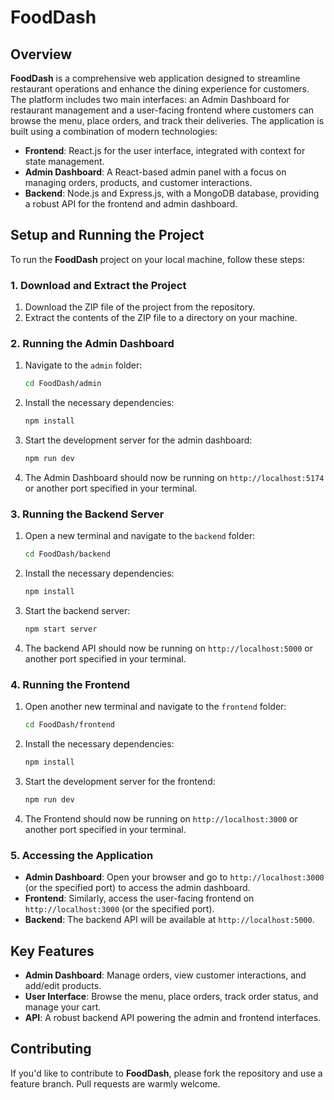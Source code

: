 # FoodDash

## Overview

**FoodDash** is a comprehensive web application designed to streamline restaurant operations and enhance the dining experience for customers. The platform includes two main interfaces: an Admin Dashboard for restaurant management and a user-facing frontend where customers can browse the menu, place orders, and track their deliveries. The application is built using a combination of modern technologies:

- **Frontend**: React.js for the user interface, integrated with context for state management.
- **Admin Dashboard**: A React-based admin panel with a focus on managing orders, products, and customer interactions.
- **Backend**: Node.js and Express.js, with a MongoDB database, providing a robust API for the frontend and admin dashboard.


## Setup and Running the Project

To run the **FoodDash** project on your local machine, follow these steps:

### 1. Download and Extract the Project

1. Download the ZIP file of the project from the repository.
2. Extract the contents of the ZIP file to a directory on your machine.

### 2. Running the Admin Dashboard

1. Navigate to the `admin` folder:
    ```bash
    cd FoodDash/admin
    ```
2. Install the necessary dependencies:
    ```bash
    npm install
    ```
3. Start the development server for the admin dashboard:
    ```bash
    npm run dev
    ```
4. The Admin Dashboard should now be running on `http://localhost:5174` or another port specified in your terminal.

### 3. Running the Backend Server

1. Open a new terminal and navigate to the `backend` folder:
    ```bash
    cd FoodDash/backend
    ```
2. Install the necessary dependencies:
    ```bash
    npm install
    ```
3. Start the backend server:
    ```bash
    npm start server
    ```
4. The backend API should now be running on `http://localhost:5000` or another port specified in your terminal.

### 4. Running the Frontend

1. Open another new terminal and navigate to the `frontend` folder:
    ```bash
    cd FoodDash/frontend
    ```
2. Install the necessary dependencies:
    ```bash
    npm install
    ```
3. Start the development server for the frontend:
    ```bash
    npm run dev
    ```
4. The Frontend should now be running on `http://localhost:3000` or another port specified in your terminal.

### 5. Accessing the Application

- **Admin Dashboard**: Open your browser and go to `http://localhost:3000` (or the specified port) to access the admin dashboard.
- **Frontend**: Similarly, access the user-facing frontend on `http://localhost:3000` (or the specified port).
- **Backend**: The backend API will be available at `http://localhost:5000`.

## Key Features

- **Admin Dashboard**: Manage orders, view customer interactions, and add/edit products.
- **User Interface**: Browse the menu, place orders, track order status, and manage your cart.
- **API**: A robust backend API powering the admin and frontend interfaces.

## Contributing

If you'd like to contribute to **FoodDash**, please fork the repository and use a feature branch. Pull requests are warmly welcome.
